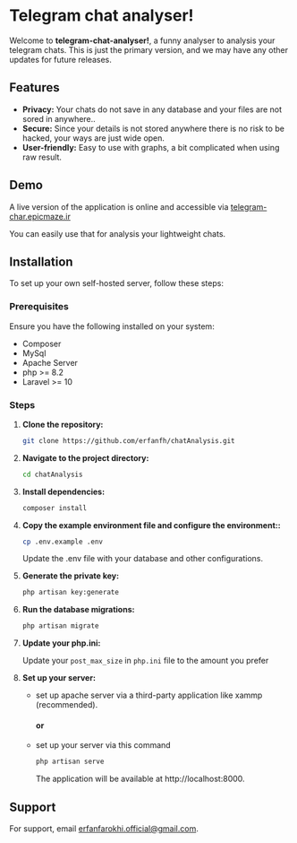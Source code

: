 # Telegram chat analyser!

Welcome to **telegram-chat-analyser!**, a funny analyser to analysis your telegram chats. This is just the primary version, and we may have any other updates for future releases.

## Features

- **Privacy:** Your chats do not save in any database and your files are not sored in anywhere..
- **Secure:** Since your details is not stored anywhere there is no risk to be hacked, your ways are just wide open.
- **User-friendly:** Easy to use with graphs, a bit complicated when using raw result.


## Demo

A live version of the application is online and accessible via [telegram-char.epicmaze.ir]()

You can easily use that for analysis your lightweight chats.

## Installation

To set up your own self-hosted server, follow these steps:

### Prerequisites

Ensure you have the following installed on your system:

- Composer
- MySql
- Apache Server
- php >= 8.2
- Laravel >= 10

### Steps

1. **Clone the repository:**

   ```bash
   git clone https://github.com/erfanfh/chatAnalysis.git
   ```

2. **Navigate to the project directory:**

   ```bash
   cd chatAnalysis
   ```

3. **Install dependencies:**

   ```bash
   composer install
   ```
4. **Copy the example environment file and configure the environment::**

   ```bash
   cp .env.example .env
   ```
   Update the .env file with your database and other configurations.

5. **Generate the private key:**

   ```bash
   php artisan key:generate
   ```
   
6. **Run the database migrations:**

   ```bash
   php artisan migrate
   ```

7. **Update your php.ini:**

   Update your `post_max_size` in `php.ini` file to the amount you prefer

8. **Set up your server:**

   - set up apache server via a third-party application like xammp (recommended).

     #### **or**

   - set up your server via this command

      ```bash
      php artisan serve
      ```
      The application will be available at http://localhost:8000.


## Support

For support, email erfanfarokhi.official@gmail.com.
